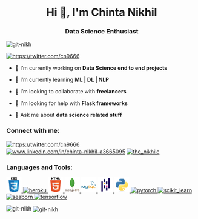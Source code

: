 <h1 align="center">Hi 👋, I'm Chinta Nikhil</h1>
<h3 align="center">Data Science Enthusiast</h3>

<p align="left"> <img src="https://komarev.com/ghpvc/?username=git-nikh&label=Profile%20views&color=0e75b6&style=flat" alt="git-nikh" /> </p>

<p align="left"> <a href="https://twitter.com/https://twitter.com/cn9666" target="blank"><img src="https://img.shields.io/twitter/follow/https://twitter.com/cn9666?logo=twitter&style=for-the-badge" alt="https://twitter.com/cn9666" /></a> </p>

- 🔭 I’m currently working on **Data Science end to end projects**

- 🌱 I’m currently learning **ML | DL | NLP**

- 👯 I’m looking to collaborate with **freelancers**

- 🤝 I’m looking for help with **Flask frameworks**

- 💬 Ask me about **data science related stuff**

<h3 align="left">Connect with me:</h3>
<p align="left">
<a href="https://twitter.com/https://twitter.com/cn9666" target="blank"><img align="center" src="https://raw.githubusercontent.com/rahuldkjain/github-profile-readme-generator/master/src/images/icons/Social/twitter.svg" alt="https://twitter.com/cn9666" height="30" width="40" /></a>
<a href="https://linkedin.com/in/www.linkedin.com/in/chinta-nikhil-a3665095" target="blank"><img align="center" src="https://raw.githubusercontent.com/rahuldkjain/github-profile-readme-generator/master/src/images/icons/Social/linked-in-alt.svg" alt="www.linkedin.com/in/chinta-nikhil-a3665095" height="30" width="40" /></a>
<a href="https://instagram.com/the_nikhilc" target="blank"><img align="center" src="https://raw.githubusercontent.com/rahuldkjain/github-profile-readme-generator/master/src/images/icons/Social/instagram.svg" alt="the_nikhilc" height="30" width="40" /></a>
</p>

<h3 align="left">Languages and Tools:</h3>
<p align="left"> <a href="https://www.w3schools.com/css/" target="_blank" rel="noreferrer"> <img src="https://raw.githubusercontent.com/devicons/devicon/master/icons/css3/css3-original-wordmark.svg" alt="css3" width="40" height="40"/> </a> <a href="https://heroku.com" target="_blank" rel="noreferrer"> <img src="https://www.vectorlogo.zone/logos/heroku/heroku-icon.svg" alt="heroku" width="40" height="40"/> </a> <a href="https://www.w3.org/html/" target="_blank" rel="noreferrer"> <img src="https://raw.githubusercontent.com/devicons/devicon/master/icons/html5/html5-original-wordmark.svg" alt="html5" width="40" height="40"/> </a> <a href="https://www.mongodb.com/" target="_blank" rel="noreferrer"> <img src="https://raw.githubusercontent.com/devicons/devicon/master/icons/mongodb/mongodb-original-wordmark.svg" alt="mongodb" width="40" height="40"/> </a> <a href="https://www.mysql.com/" target="_blank" rel="noreferrer"> <img src="https://raw.githubusercontent.com/devicons/devicon/master/icons/mysql/mysql-original-wordmark.svg" alt="mysql" width="40" height="40"/> </a> <a href="https://pandas.pydata.org/" target="_blank" rel="noreferrer"> <img src="https://raw.githubusercontent.com/devicons/devicon/2ae2a900d2f041da66e950e4d48052658d850630/icons/pandas/pandas-original.svg" alt="pandas" width="40" height="40"/> </a> <a href="https://www.python.org" target="_blank" rel="noreferrer"> <img src="https://raw.githubusercontent.com/devicons/devicon/master/icons/python/python-original.svg" alt="python" width="40" height="40"/> </a> <a href="https://pytorch.org/" target="_blank" rel="noreferrer"> <img src="https://www.vectorlogo.zone/logos/pytorch/pytorch-icon.svg" alt="pytorch" width="40" height="40"/> </a> <a href="https://scikit-learn.org/" target="_blank" rel="noreferrer"> <img src="https://upload.wikimedia.org/wikipedia/commons/0/05/Scikit_learn_logo_small.svg" alt="scikit_learn" width="40" height="40"/> </a> <a href="https://seaborn.pydata.org/" target="_blank" rel="noreferrer"> <img src="https://seaborn.pydata.org/_images/logo-mark-lightbg.svg" alt="seaborn" width="40" height="40"/> </a> <a href="https://www.tensorflow.org" target="_blank" rel="noreferrer"> <img src="https://www.vectorlogo.zone/logos/tensorflow/tensorflow-icon.svg" alt="tensorflow" width="40" height="40"/> </a> </p>

<p><img align="left" src="https://github-readme-stats.vercel.app/api/top-langs?username=git-nikh&show_icons=true&locale=en&layout=compact" alt="git-nikh" /></p>

<p>&nbsp;<img align="center" src="https://github-readme-stats.vercel.app/api?username=git-nikh&show_icons=true&locale=en" alt="git-nikh" /></p>
